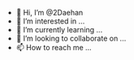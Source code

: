 - 👋 Hi, I’m @2Daehan
- 👀 I’m interested in ...
- 🌱 I’m currently learning ...
- 💞️ I’m looking to collaborate on ...
- 📫 How to reach me ...

<!---
2Daehan/2Daehan is a ✨ special ✨ repository because its `README.md` (this file) appears on your GitHub profile.
You can click the Preview link to take a look at your changes.
--->
